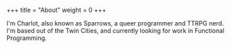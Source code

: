 +++
title = "About"
weight = 0
+++

I'm Charlot, also known as Sparrows, a queer programmer and TTRPG nerd. 
I'm based out of the Twin Cities, and currently looking for work in Functional Programming.